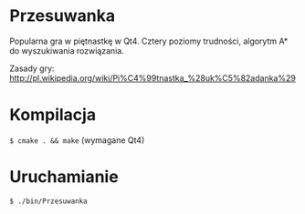 # Przesuwanka
Popularna gra w piętnastkę w Qt4. Cztery poziomy trudności, algorytm A* do wyszukiwania rozwiązania.

Zasady gry: http://pl.wikipedia.org/wiki/Pi%C4%99tnastka_%28uk%C5%82adanka%29

# Kompilacja
```$ cmake . && make``` (wymagane Qt4)

# Uruchamianie
```$ ./bin/Przesuwanka```
